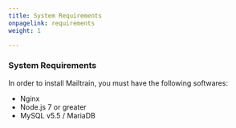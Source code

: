 ```yaml
---
title: System Requirements
onpagelink: requirements
weight: 1

---
```


### System Requirements

In order to install Mailtrain, you must have the following softwares:

- Nginx
- Node.js 7 or greater
- MySQL v5.5 / MariaDB
 